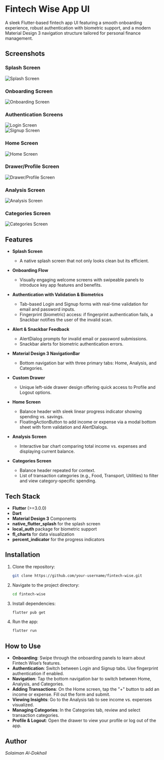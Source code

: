 # Fintech Wise App UI

A sleek Flutter-based fintech app UI featuring a smooth onboarding experience, robust authentication with biometric support, and a modern Material Design 3 navigation structure tailored for personal finance management.

## Screenshots

### Splash Screen  
![Splash Screen](Screenshots/splash.png)

### Onboarding Screen  
![Onboarding Screen](Screenshots/onboarding.png)

### Authentication Screens  
![Login Screen](Screenshots/login.png)  
![Signup Screen](Screenshots/signup.png)

### Home Screen  
![Home Screen](Screenshots/home.png)

### Drawer/Profile Screen 
![Drawer/Profile Screen](Screenshots/drawer.png)

### Analysis Screen  
![Analysis Screen](Screenshots/analysis.png)

### Categories Screen  
![Categories Screen](Screenshots/categories.png)

## Features
- **Splash Screen**  
  - A native splash screen that not only looks clean but its efficient.

- **Onboarding Flow**  
  - Visually engaging welcome screens with swipeable panels to introduce key app features and benefits.

- **Authentication with Validation & Biometrics**  
  - Tab-based Login and Signup forms with real-time validation for email and password inputs.  
  - Fingerprint (biometric) access: if fingerprint authentication fails, a Snackbar notifies the user of the invalid scan.

- **Alert & Snackbar Feedback**  
  - AlertDialog prompts for invalid email or password submissions.  
  - Snackbar alerts for biometric authentication errors.

- **Material Design 3 NavigationBar**  
  - Bottom navigation bar with three primary tabs: Home, Analysis, and Categories.

- **Custom Drawer**  
  - Unique left-side drawer design offering quick access to Profile and Logout options.

- **Home Screen**  
  - Balance header with sleek linear progress indicator showing spending vs. savings.  
  - FloatingActionButton to add income or expense via a modal bottom sheet with form validation and AlertDialogs.

- **Analysis Screen**  
  - Interactive bar chart comparing total income vs. expenses and displaying current balance.

- **Categories Screen**  
  - Balance header repeated for context.  
  - List of transaction categories (e.g., Food, Transport, Utilities) to filter and view category-specific spending.

## Tech Stack

- **Flutter** (>=3.0.0)  
- **Dart**  
- **Material Design 3** Components  
- **native_flutter_splash** for the splash screen
- **local_auth** package for biometric support  
- **fl_charts** for data visualization
- **percent_indicator** for the progress indicators

## Installation

1. Clone the repository:  
   ```bash
   git clone https://github.com/your-username/fintech-wise.git
   ```
2. Navigate to the project directory:  
   ```bash
   cd fintech-wise
   ```
3. Install dependencies:  
   ```bash
   flutter pub get
   ```
4. Run the app:  
   ```bash
   flutter run
   ```

## How to Use

- **Onboarding**: Swipe through the onboarding panels to learn about Fintech Wise’s features.  
- **Authentication**: Switch between Login and Signup tabs. Use fingerprint authentication if enabled.  
- **Navigation**: Tap the bottom navigation bar to switch between Home, Analysis, and Categories.  
- **Adding Transactions**: On the Home screen, tap the "+" button to add an income or expense. Fill out the form and submit.  
- **Viewing Insights**: Go to the Analysis tab to see income vs. expenses visualized.  
- **Managing Categories**: In the Categories tab, review and select transaction categories.  
- **Profile & Logout**: Open the drawer to view your profile or log out of the app.

## Author

*Solaiman Al-Dokhail*
